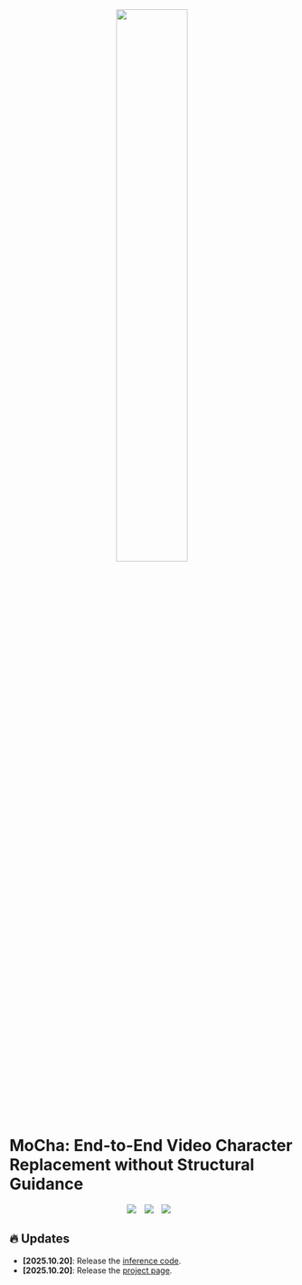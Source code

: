 <div align="center" style="margin-top: 0px; margin-bottom: 0px;">
<img src="https://github.com/user-attachments/assets/a119b789-9e40-48e5-ab86-5a2a0ee8f221" width="50%"/>
</div>

# MoCha: End-to-End Video Character Replacement without Structural Guidance

<div align="center">
  <a href="https://github.com/Orange-3DV-Team/MoCha-Code"><img src="https://img.shields.io/static/v1?label=Code&message=Github&color=blue"></a> &ensp;
  <a href="https://orange-3dv-team.github.io/MoCha"><img src="https://img.shields.io/static/v1?label=Project%20Page&message=Web&color=green"></a> &ensp;
  <a href=""><img src="https://img.shields.io/static/v1?label=MoCha&message=HuggingFace&color=yellow"></a> &ensp;
</div>

## 🔥 Updates
- __[2025.10.20]__: Release the [inference code](https://github.com/Orange-3DV-Team/MoCha-Code).
- __[2025.10.20]__: Release the [project page](https://orange-3dv-team.github.io/MoCha).





